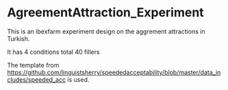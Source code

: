 # AgreementAttraction_Experiment

This is an ibexfarm experiment design on the aggrement attractions in Turkish.

It has 4 conditions
total 40 fillers

The template from https://github.com/linguistsherry/speededacceptability/blob/master/data_includes/speeded_acc is used. 